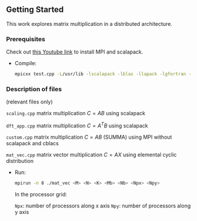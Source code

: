 
<!-- GETTING STARTED -->
## Getting Started

This work explores matrix multiplication in a distributed architecture.


### Prerequisites


Check out [this Youtube link](https://www.youtube.com/watch?v=Jgvoks1RWB0) to install MPI and scalapack.


* Compile:

  ```sh
  mpicxx test.cpp -L/usr/lib -lscalapack -lblas -llapack -lgfortran -o matmul
  ```

### Description of files 

(relevant files only)

`scaling.cpp` matrix multiplication $`C = AB`$ using scalapack

`dft_app.cpp` matrix multiplication $`C = A^{T}B`$ using  scalapack

`custom.cpp` matrix multiplication $`C = AB`$  (SUMMA) using MPI without scalapack and cblacs

`mat_vec.cpp` matrix vector multiplication $`C = AX`$ using elemental cyclic distribution 

* Run:

  ```sh
  mpirun -n 8 ./mat_vec <M> <N> <K> <Mb> <Nb> <Npx> <Npy>
  ```

   In the processor grid:

  `Npx`: number of processors along x axis
  `Npy`: number of processors along y axis
